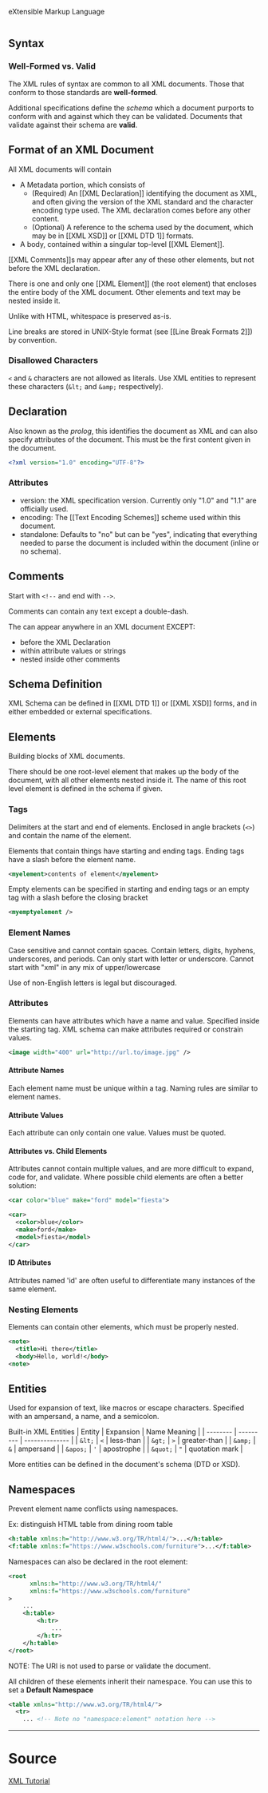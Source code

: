 eXtensible Markup Language

```toc
```

## Syntax
### Well-Formed vs. Valid
The XML rules of syntax are common to all XML documents. Those that conform to those standards are **well-formed**.

Additional specifications define the *schema* which a document purports to conform with and against which they can be validated. Documents that validate against their schema are **valid**.

## Format of an XML Document

All XML documents will contain
- A Metadata portion, which consists of
	- (Required) An [[XML Declaration]] identifying the document as XML, and often giving the version of the XML standard and the character encoding type used. The XML declaration comes before any other content.
	- (Optional) A reference to the schema used by the document, which may be in [[XML XSD]] or [[XML DTD 1]] formats.
- A body, contained within a singular top-level [[XML Element]].

[[XML Comments]]s may appear after any of these other elements, but not before the XML declaration.

There is one and only one [[XML Element]] (the root element) that encloses the entire body of the XML document. Other elements and text may be nested inside it. 

Unlike with HTML, whitespace is preserved as-is.

Line breaks are stored in UNIX-Style format (see [[Line Break Formats 2]]) by convention.

### Disallowed Characters
`<` and `&` characters are not allowed as literals. Use XML entities to represent these characters (`&lt;` and `&amp;` respectively).

## Declaration
Also known as the *prolog*, this identifies the document as XML and can also specify attributes of the document. This must be the first content given in the document.

```xml
<?xml version="1.0" encoding="UTF-8"?>
```

### Attributes

- version: the XML specification version. Currently only "1.0" and "1.1" are officially used.
- encoding: The [[Text Encoding Schemes]] scheme used within this document.
- standalone: Defaults to "no" but can be "yes", indicating that everything needed to parse the document is included within the document (inline or no schema).

## Comments

Start with `<!--` and end with `-->`.

Comments can contain any text except a double-dash.

The can appear anywhere in an XML document EXCEPT:
- before the XML Declaration
- within attribute values or strings
- nested inside other comments

## Schema Definition
XML Schema can be defined in [[XML DTD 1]] or [[XML XSD]] forms, and in either embedded or external specifications.

## Elements
Building blocks of XML documents.

There should be one root-level element that makes up the body of the document, with all other elements nested inside it. The name of this root level element is defined in the schema if given.

### Tags
Delimiters at the start and end of elements. Enclosed in angle brackets (`<>`) and contain the name of the element.

Elements that contain things have starting and ending tags. Ending tags have a slash before the element name.

```XML
<myelement>contents of element</myelement>
```

Empty elements can be specified in starting and ending tags or an empty tag with a slash before the closing bracket

```XML
<myemptyelement />
```

### Element Names
Case sensitive and cannot contain spaces.
Contain letters, digits, hyphens, underscores, and periods.
Can only start with letter or underscore.
Cannot start with "xml" in any mix of upper/lowercase

Use of non-English letters is legal but discouraged.

### Attributes
Elements can have attributes which have a name and value. 
Specified inside the starting tag.
XML schema can make attributes required or constrain values.
```XML
<image width="400" url="http://url.to/image.jpg" />
```
#### Attribute Names
Each element name must be unique within a tag.
Naming rules are similar to element names.

#### Attribute Values
Each attribute can only contain one value.
Values must be quoted.

#### Attributes vs. Child Elements
Attributes cannot contain multiple values, and are more difficult to expand, code for, and validate. Where possible child elements are often a better solution:
```XML
<car color="blue" make="ford" model="fiesta">
```

```XML
<car>
  <color>blue</color>
  <make>ford</make>
  <model>fiesta</model>
</car>
```

#### ID Attributes
Attributes named 'id' are often useful to differentiate many instances of the same element.

### Nesting Elements
Elements can contain other elements, which must be properly nested.
```XML
<note>
  <title>Hi there</title>
  <body>Hello, world!</body>
<note>
```

## Entities
Used for expansion of text, like macros or escape characters.
Specified with an ampersand, a name, and a semicolon.

Built-in XML Entities
| Entity   | Expansion | Name Meaning   |
| -------- | --------- | -------------- |
| `&lt;`   | `<`       | less-than      |
| `&gt;`   | `>`       | greater-than   |
| `&amp;`  | `&`       | ampersand      |
| `&apos;` | `'`       | apostrophe     |
| `&quot;` | `"`       | quotation mark |

More entities can be defined in the document's schema (DTD or XSD).

## Namespaces
Prevent element name conflicts using namespaces. 

Ex: distinguish HTML table from dining room table
```xml
<h:table xmlns:h="http://www.w3.org/TR/html4/">...</h:table>
<f:table xmlns:f="https://www.w3schools.com/furniture">...</f:table>
```

Namespaces can also be declared in the root element:
```xml
<root
	  xmlns:h="http://www.w3.org/TR/html4/"
	  xmlns:f="https://www.w3schools.com/furniture"
>
	...
	<h:table>
		<h:tr>
			...
		</h:tr>
	</h:table>
</root>
```

NOTE: The URI is not used to parse or validate the document.

All children of these elements inherit their namespace.
You can use this to set a  **Default Namespace**
```xml
<table xmlns="http://www.w3.org/TR/html4/">
  <tr>
    ... <!-- Note no "namespace:element" notation here -->
```


---
# Source
[XML Tutorial](https://www.w3schools.com/xml/default.asp)